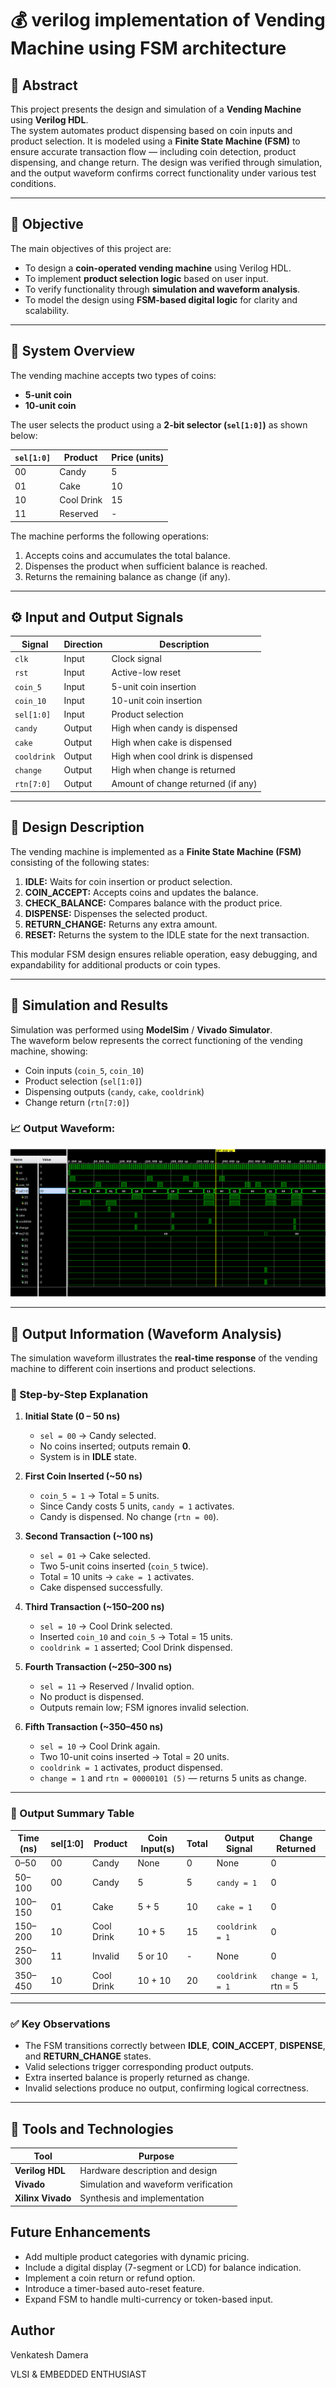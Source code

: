 # 💰 verilog implementation of Vending Machine using FSM architecture


## 🧾 Abstract
This project presents the design and simulation of a **Vending Machine** using **Verilog HDL**.  
The system automates product dispensing based on coin inputs and product selection. It is modeled using a **Finite State Machine (FSM)** to ensure accurate transaction flow — including coin detection, product dispensing, and change return. The design was verified through simulation, and the output waveform confirms correct functionality under various test conditions.

---

## 🎯 Objective
The main objectives of this project are:
- To design a **coin-operated vending machine** using Verilog HDL.
- To implement **product selection logic** based on user input.
- To verify functionality through **simulation and waveform analysis**.
- To model the design using **FSM-based digital logic** for clarity and scalability.

---

## 🧠 System Overview

The vending machine accepts two types of coins:
- **5-unit coin**
- **10-unit coin**

The user selects the product using a **2-bit selector (`sel[1:0]`)** as shown below:

| `sel[1:0]` | Product     | Price (units) |
|-------------|--------------|----------------|
| 00          | Candy        | 5              |
| 01          | Cake         | 10             |
| 10          | Cool Drink   | 15             |
| 11          | Reserved     | -              |

The machine performs the following operations:
1. Accepts coins and accumulates the total balance.
2. Dispenses the product when sufficient balance is reached.
3. Returns the remaining balance as change (if any).

---

## ⚙️ Input and Output Signals

| Signal | Direction | Description |
|---------|------------|-------------|
| `clk` | Input | Clock signal |
| `rst` | Input | Active-low reset |
| `coin_5` | Input | 5-unit coin insertion |
| `coin_10` | Input | 10-unit coin insertion |
| `sel[1:0]` | Input | Product selection |
| `candy` | Output | High when candy is dispensed |
| `cake` | Output | High when cake is dispensed |
| `cooldrink` | Output | High when cool drink is dispensed |
| `change` | Output | High when change is returned |
| `rtn[7:0]` | Output | Amount of change returned (if any) |

---

## 🧩 Design Description

The vending machine is implemented as a **Finite State Machine (FSM)** consisting of the following states:

1. **IDLE:** Waits for coin insertion or product selection.  
2. **COIN_ACCEPT:** Accepts coins and updates the balance.  
3. **CHECK_BALANCE:** Compares balance with the product price.  
4. **DISPENSE:** Dispenses the selected product.  
5. **RETURN_CHANGE:** Returns any extra amount.  
6. **RESET:** Returns the system to the IDLE state for the next transaction.

This modular FSM design ensures reliable operation, easy debugging, and expandability for additional products or coin types.

---

## 🧪 Simulation and Results

Simulation was performed using **ModelSim** / **Vivado Simulator**.  
The waveform below represents the correct functioning of the vending machine, showing:
- Coin inputs (`coin_5`, `coin_10`)
- Product selection (`sel[1:0]`)
- Dispensing outputs (`candy`, `cake`, `cooldrink`)
- Change return (`rtn[7:0]`)

### 📈 Output Waveform:
![Simulation Output](VENDING%20MACHINE%20OUTPUT%20WAVEFORM.png)

---

## 🧾 Output Information (Waveform Analysis)

The simulation waveform illustrates the **real-time response** of the vending machine to different coin insertions and product selections.

### 🧠 Step-by-Step Explanation

1. **Initial State (0 – 50 ns)**  
   - `sel = 00` → Candy selected.  
   - No coins inserted; outputs remain **0**.  
   - System is in **IDLE** state.

2. **First Coin Inserted (~50 ns)**  
   - `coin_5 = 1` → Total = 5 units.  
   - Since Candy costs 5 units, `candy = 1` activates.  
   - Candy is dispensed. No change (`rtn = 00`).

3. **Second Transaction (~100 ns)**  
   - `sel = 01` → Cake selected.  
   - Two 5-unit coins inserted (`coin_5` twice).  
   - Total = 10 units → `cake = 1` activates.  
   - Cake dispensed successfully.

4. **Third Transaction (~150–200 ns)**  
   - `sel = 10` → Cool Drink selected.  
   - Inserted `coin_10` and `coin_5` → Total = 15 units.  
   - `cooldrink = 1` asserted; Cool Drink dispensed.

5. **Fourth Transaction (~250–300 ns)**  
   - `sel = 11` → Reserved / Invalid option.  
   - No product is dispensed.  
   - Outputs remain low; FSM ignores invalid selection.

6. **Fifth Transaction (~350–450 ns)**  
   - `sel = 10` → Cool Drink again.  
   - Two 10-unit coins inserted → Total = 20 units.  
   - `cooldrink = 1` activates, product dispensed.  
   - `change = 1` and `rtn = 00000101 (5)` — returns 5 units as change.

---

### 🧾 Output Summary Table

| Time (ns) | sel[1:0] | Product     | Coin Input(s) | Total | Output Signal | Change Returned |
|------------|-----------|--------------|----------------|--------|----------------|------------------|
| 0–50       | 00        | Candy        | None           | 0      | None           | 0 |
| 50–100     | 00        | Candy        | 5              | 5      | `candy = 1`    | 0 |
| 100–150    | 01        | Cake         | 5 + 5          | 10     | `cake = 1`     | 0 |
| 150–200    | 10        | Cool Drink   | 10 + 5         | 15     | `cooldrink = 1`| 0 |
| 250–300    | 11        | Invalid      | 5 or 10        | -      | None           | 0 |
| 350–450    | 10        | Cool Drink   | 10 + 10        | 20     | `cooldrink = 1`| `change = 1`, rtn = 5 |

---

### ✅ Key Observations
- The FSM transitions correctly between **IDLE**, **COIN_ACCEPT**, **DISPENSE**, and **RETURN_CHANGE** states.  
- Valid selections trigger corresponding product outputs.  
- Extra inserted balance is properly returned as change.  
- Invalid selections produce no output, confirming logical correctness.

---

## 🧱 Tools and Technologies

| Tool | Purpose |
|------|----------|
| **Verilog HDL** | Hardware description and design |
| **Vivado** | Simulation and waveform verification |
| **Xilinx Vivado**| Synthesis and implementation |


## Future Enhancements

- Add multiple product categories with dynamic pricing.
- Include a digital display (7-segment or LCD) for balance indication.
- Implement a coin return or refund option.
- Introduce a timer-based auto-reset feature.
- Expand FSM to handle multi-currency or token-based input.


##  Author

Venkatesh Damera


VLSI & EMBEDDED ENTHUSIAST

